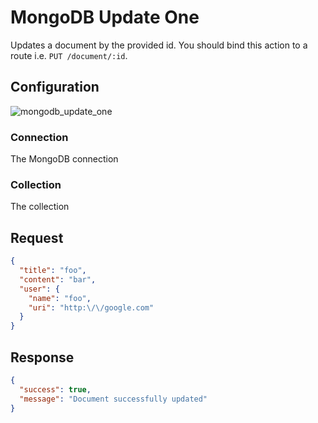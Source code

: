 
# MongoDB Update One

Updates a document by the provided id. You should bind this action to a route i.e. `PUT /document/:id`.

## Configuration

![mongodb_update_one](/img/backend/api/action/mongodb_update_one.png)

### Connection

The MongoDB connection

### Collection

The collection

## Request

```json
{
  "title": "foo",
  "content": "bar",
  "user": {
    "name": "foo",
    "uri": "http:\/\/google.com"
  }
}
```

## Response

```json
{
  "success": true,
  "message": "Document successfully updated"
}
```
